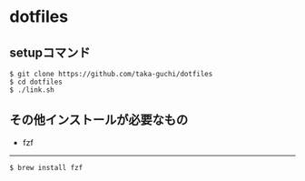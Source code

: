 # dotfiles
## setupコマンド
```
$ git clone https://github.com/taka-guchi/dotfiles
$ cd dotfiles
$ ./link.sh
```
## その他インストールが必要なもの
* fzf
***
```
$ brew install fzf
```
